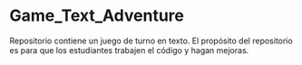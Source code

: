 # Game_Text_Adventure
Repositorio contiene un juego de turno en texto. El propósito del repositorio es para que los estudiantes trabajen el código y hagan mejoras.
